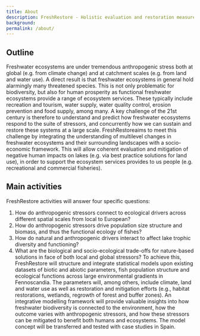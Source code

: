 ```yaml
---
title: About
description: FreshRestore - Holistic evaluation and restoration measures of human impacts on freshwater ecosystems across biogeographical gradients.
background: 
permalink: /about/
---
```


## Outline

Freshwater ecosystems are under tremendous anthropogenic stress both at global (e.g. from climate change) and at catchment scales (e.g. from land and water use). A direct result is that freshwater ecosystems in general hold alarmingly many threatened species. This is not only problematic for biodiversity, but also for human prosperity as functional freshwater ecosystems provide a range of ecosystem services. These typically include recreation and tourism, water supply, water quality control, erosion prevention and food supply, among many. A key challenge of the 21st century is therefore to understand and predict how freshwater ecosystems respond to the suite of stressors, and concurrently how we can sustain and restore these systems at a large scale. FreshRestoreaims to meet this challenge by integrating the understanding of multilevel changes in freshwater ecosystems and their surrounding landscapes with a socio-economic framework. This will allow coherent evaluation and mitigation of negative human impacts on lakes (e.g. via best practice solutions for land use), in order to support the ecosystem services provides to us people (e.g. recreational and commercial fisheries).

## Main activities
FreshRestore activities will answer four specific questions:
1.	How do anthropogenic stressors connect to ecological drivers across different spatial scales from local to European?
2.	How do anthropogenic stressors drive population size structure and biomass, and thus the functional ecology of fishes?
3.	How do natural and anthropogenic drivers interact to affect lake trophic diversity and functioning?
4.	What are the biological and socio-ecological trade-offs for nature-based solutions in face of both local and global stressors? 
To achieve this, FreshRestore will structure and integrate statistical models upon existing datasets of biotic and abiotic parameters, fish population structure and ecological functions across large environmental gradients in Fennoscandia. The parameters will, among others, include climate, land and water use as well as restoration and mitigation efforts (e.g., habitat restorations, wetlands, regrowth of forest and buffer zones). An integrative modelling framework will provide valuable insights into how freshwater biodiversity is connected to the environment, how the outcome varies with anthropogenic stressors, and how these stressors can be mitigated to benefit both humans and ecosystems. The model concept will be transferred and tested with case studies in Spain.
